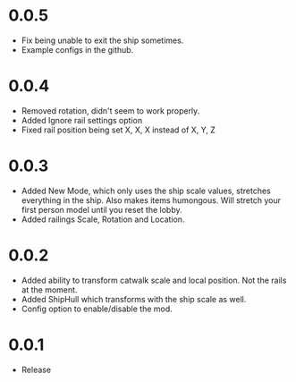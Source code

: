# 0.0.5
- Fix being unable to exit the ship sometimes.
- Example configs in the github.

# 0.0.4
- Removed rotation, didn't seem to work properly.
- Added Ignore rail settings option
- Fixed rail position being set X, X, X instead of X, Y, Z

# 0.0.3
- Added New Mode, which only uses the ship scale values, stretches everything in the ship. Also makes items humongous. Will stretch your first person model until you reset the lobby. 
- Added railings Scale, Rotation and Location. 

# 0.0.2
- Added ability to transform catwalk scale and local position. Not the rails at the moment.
- Added ShipHull which transforms with the ship scale as well.
- Config option to enable/disable the mod.

# 0.0.1
- Release